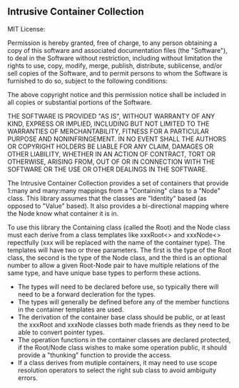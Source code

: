 Intrusive Container Collection
---

MIT License:

Permission is hereby granted, free of charge, to any person obtaining a copy
of this software and associated documentation files (the "Software"), to deal
in the Software without restriction, including without limitation the rights
to use, copy, modify, merge, publish, distribute, sublicense, and/or sell
copies of the Software, and to permit persons to whom the Software is
furnished to do so, subject to the following conditions:

The above copyright notice and this permission notice shall be included in
all copies or substantial portions of the Software.

THE SOFTWARE IS PROVIDED "AS IS", WITHOUT WARRANTY OF ANY KIND, EXPRESS OR
IMPLIED, INCLUDING BUT NOT LIMITED TO THE WARRANTIES OF MERCHANTABILITY,
FITNESS FOR A PARTICULAR PURPOSE AND NONINFRINGEMENT. IN NO EVENT SHALL THE
AUTHORS OR COPYRIGHT HOLDERS BE LIABLE FOR ANY CLAIM, DAMAGES OR OTHER
LIABILITY, WHETHER IN AN ACTION OF CONTRACT, TORT OR OTHERWISE, ARISING FROM,
OUT OF OR IN CONNECTION WITH THE SOFTWARE OR THE USE OR OTHER DEALINGS IN
THE SOFTWARE.

The Intrusive Container Collection provides a set of containers that
provide 1:many and many:many mappings from a "Containing" class to a "Node" class.
This library assumes that the classes are "Identity" based (as opposed to
"Value" based). It also provides a bi-directional mapping where the Node know
what container it is in.

To use this library the Containing class (called the Root) and the Node class
must each derive from a class templates like xxxRoot<> and xxxNode<> repectfully
(xxx will be replaced with the name of the container type).
The templates will have two or three parameters.
The first is the type of the Root class,
the second is the type of the Node class,
and the third is an optional number to allow a given Root-Node pair to have
multiple relations of the same type, and have unique base types
to perform these actions.

+ The types will need to be declared before use,
  so typically there will need to be a forward decleration for the types.
+ The types will generally be defined before any of the member functions
  in the container templates are used.
+ The derivation of the container base class should be public,
  or at least the xxxRoot and xxxNode classes both made
  friends as they need to be able to convert pointer types.
+ The operation functions in the container classes are declared protected,
  if the Root/Node class wishes to make some
  operation public, it should provide a "thunking" function to provide the access.
+ If a class derives from mutiple containers, it may need to use
  scope resolution operators to select the right sub class to avoid ambiguity errors.

